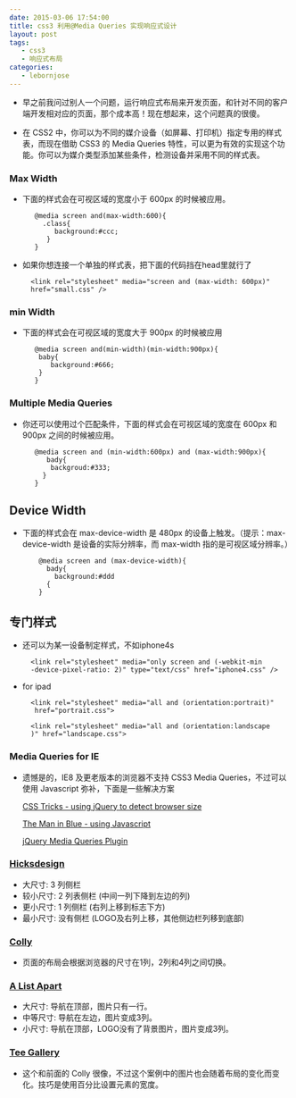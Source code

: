 ```yaml
---
date: 2015-03-06 17:54:00
title: css3 利用@Media Queries 实现响应式设计
layout: post
tags:
   - css3
   - 响应式布局
categories:
   - lebornjose
---
```



+ 早之前我问过别人一个问题，运行响应式布局来开发页面，和针对不同的客户端开发相对应的页面，那个成本高！现在想起来，这个问题真的很傻。

+ 在 CSS2 中，你可以为不同的媒介设备（如屏幕、打印机）指定专用的样式表，而现在借助 CSS3 的 Media Queries 特性，可以更为有效的实现这个功能。你可以为媒介类型添加某些条件，检测设备并采用不同的样式表。

### Max Width
+ 下面的样式会在可视区域的宽度小于 600px 的时候被应用。

         @media screen and(max-width:600){
           .class{
              background:#ccc;
            }
         }

+ 如果你想连接一个单独的样式表，把下面的代码挡在head里就行了

        <link rel="stylesheet" media="screen and (max-width: 600px)" 
        href="small.css" />
        
### min Width

+ 下面的样式会在可视区域的宽度大于 900px 的时候被应用

         @media screen and(min-width)(min-width:900px){
          baby{
             background:#666;
          }
         }
### Multiple Media Queries

+ 你还可以使用过个匹配条件，下面的样式会在可视区域的宽度在 600px 和 900px 之间的时候被应用。

         @media screen and (min-width:600px) and (max-width:900px){
            bady{
             backgroud:#333;
           }
         }

## Device Width

+ 下面的样式会在 max-device-width 是 480px 的设备上触发。（提示：max-device-width 是设备的实际分辨率，而 max-width 指的是可视区域分辨率。）  

          @media screen and (max-device-width){
            bady{
              background:#ddd
            {
          }
          
## 专门样式

+ 还可以为某一设备制定样式，不如iphone4s

        <link rel="stylesheet" media="only screen and (-webkit-min
        -device-pixel-ratio: 2)" type="text/css" href="iphone4.css" />
        
+ for ipad

        <link rel="stylesheet" media="all and (orientation:portrait)" 
         href="portrait.css">
        
        <link rel="stylesheet" media="all and (orientation:landscape
        )" href="landscape.css">
        
### Media Queries for IE

+  遗憾是的，IE8 及更老版本的浏览器不支持 CSS3 Media Queries，不过可以使用 Javascript  弥补，下面是一些解决方案

    <a href="http://css-tricks.com/resolution-specific-stylesheets/">CSS Tricks - using jQuery to detect browser size</a>
    
    <a href="http://www.themaninblue.com/experiment/ResolutionLayout/">The Man in Blue - using Javascript</a>
    
    <a href="http://plugins.jquery.com/project/MediaQueries">jQuery Media Queries Plugin</a>
    
### <a href="#">Hicksdesign</a>
+ 大尺寸: 3 列侧栏
+ 较小尺寸: 2 列表侧栏 (中间一列下降到左边的列)
+ 更小尺寸: 1 列侧栏 (右列上移到标志下方)
+ 最小尺寸: 没有侧栏 (LOGO及右列上移，其他侧边栏列移到底部)

### <a href="http://colly.com/">Colly</a>

+ 页面的布局会根据浏览器的尺寸在1列，2列和4列之间切换。

### <a href="http://www.alistapart.com/d/responsive-web-design/ex/ex-site-FINAL.html">A List Apart</a>

+ 大尺寸: 导航在顶部，图片只有一行。
+ 中等尺寸: 导航在左边，图片变成3列。
+ 小尺寸: 导航在顶部，LOGO没有了背景图片，图片变成3列。

### <a href="http://teegallery.com/" target="_blank">Tee Gallery</a>

+ 这个和前面的 Colly 很像，不过这个案例中的图片也会随着布局的变化而变化。技巧是使用百分比设置元素的宽度。
